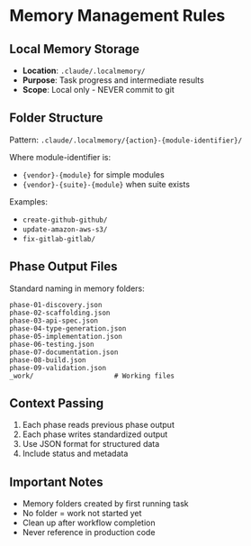 # Memory Management Rules

## Local Memory Storage

- **Location**: `.claude/.localmemory/`
- **Purpose**: Task progress and intermediate results
- **Scope**: Local only - NEVER commit to git

## Folder Structure

Pattern: `.claude/.localmemory/{action}-{module-identifier}/`

Where module-identifier is:
- `{vendor}-{module}` for simple modules
- `{vendor}-{suite}-{module}` when suite exists

Examples:
- `create-github-github/`
- `update-amazon-aws-s3/`
- `fix-gitlab-gitlab/`

## Phase Output Files

Standard naming in memory folders:
```
phase-01-discovery.json
phase-02-scaffolding.json
phase-03-api-spec.json
phase-04-type-generation.json
phase-05-implementation.json
phase-06-testing.json
phase-07-documentation.json
phase-08-build.json
phase-09-validation.json
_work/                    # Working files
```

## Context Passing

1. Each phase reads previous phase output
2. Each phase writes standardized output
3. Use JSON format for structured data
4. Include status and metadata

## Important Notes

- Memory folders created by first running task
- No folder = work not started yet
- Clean up after workflow completion
- Never reference in production code